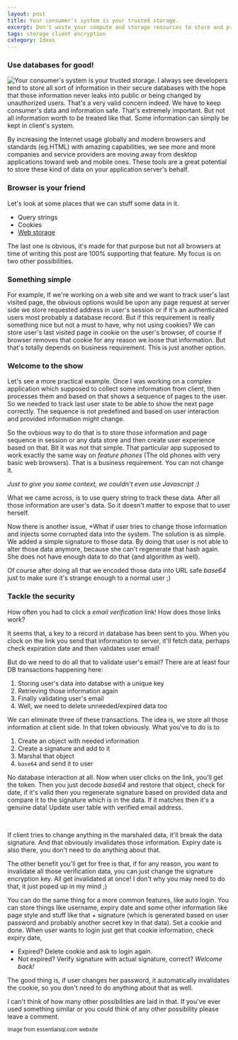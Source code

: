 ```yaml
---
layout: post
title: Your consumer's system is your trusted storage.
excerpt: Don't waste your compute and storage resources to store and process data that could be stored into client's system. Your consumer's system is your trusted storage.
tags: storage client encryption
category: Ideas
---
```


### Use databases for good!

<img src="{{ site.url }}/img/database.png" alt="Your consumer's system is your trusted storage." title="Your consumer's system is your trusted storage." align="left" />

I always see developers tend to store all sort of information in their secure databases with the hope that those information never leaks into public or being changed by unauthorized users. That's a very valid concern indeed. We have to keep consumer's data and information safe. That's extremely important. But not all information worth to be treated like that. Some information can simply be kept in client's system. 

By increasing the Internet usage globally and modern browsers and standards (eg.HTML) with amazing capabilities, we see more and more companies and service providers are moving away from desktop applications toward web and mobile ones. These tools are a great potential to store these kind of data on your application server's behalf.

<div class="ads"> 
    <ins class="adsbygoogle" style="display:block" data-ad-client="ca-pub-7360583392867579" data-ad-slot="4587256441" data-ad-format="horizontal"></ins> 
</div> 
<script> (adsbygoogle = window.adsbygoogle || []).push({}); </script>

### Browser is your friend

Let's look at some places that we can stuff some data in it. 

+ Query strings
+ Cookies
+ [Web storage][1]

The last one is obvious, it's made for that purpose but not all browsers at time of writing this post are 100% supporting that feature. My focus is on two other possibilities.

### Something simple

For example, If we're working on a web site and we want to track user's last visited page, the obvious options would be upon any page request at server side we store requested address in user's session or if it's an authenticated users most probably a database record. But if this requirement is really something nice but not a must to have, why not using cookies? We can store user's last visited page in cookie on the user's browser, of course if browser removes that cookie for any reason we loose that information. But that's totally depends on business requirement. This is just another option. 

### Welcome to the show

<div class="ads"> 
    <ins class="adsbygoogle" style="display:block" data-ad-client="ca-pub-7360583392867579" data-ad-slot="4587256441" data-ad-format="rectangle"></ins> 
</div> 
<script> (adsbygoogle = window.adsbygoogle || []).push({}); </script>

Let's see a more practical example. Once I was working on a complex application which supposed to collect some information from client, then processes them and based on that shows a sequence of pages to the user. So we needed to track last user state to be able to show the next page correctly. The sequence is not predefined and based on user interaction and provided information might change.

So the ovbious way to do that is to store those information and page sequence in session or any data store and then create user experience based on that. Bit it was not that simple. That particular app supposed to work exactly the same way on *feature phones* (The old phones with very basic web browsers). That is a business requirement. You can not change it.

*Just to give you some context, we couldn't even use Javascript :)*

What we came across, is to use query string to track these data. After all those information are user's data. So it doesn't matter to expose that to user herself.

Now there is another issue, *What if user tries to change those information and injects some corrupted data into the system. The solution is as simple. We added a simple signature to those data. By doing that user is not able to alter those data anymore, because she can't regenerate that hash again. She does not have enough data to do that (and algorithm as well).

Of course after doing all that we encoded those data into URL safe *base64* just to make sure it's strange enough to a normal user ;)

### Tackle the security

How often you had to click a *email verification* link! How does those links work?

It seems that, a key to a record in database has been sent to you. When you clock on the link you send that information to server, it'll fetch data, perhaps check expiration date and then validates user email!

But do we need to do all that to validate user's email? There are at least four DB transactions happening here:

1. Storing user's data into databse with a unique key
2. Retrieving those information again
3. Finally validating user's email
4. Well, we need to delete unneeded/expired data too

We can eliminate three of these transactions. The idea is, we store all those information at client side. In that token obviously. What you've to do is to 

1. Create an object with needed information
2. Create a signature and add to it
3. Marshal that object
4. `base64` and send it to user

No database interaction at all. Now when user clicks on the link, you'll get the token. Then you just decode *base64* and restore that object, check for date, if it's valid then you regenerate signature based on provided data and compare it to the signature which is in the data. If it matches then it's a genuine data! Update user table with verified email address.

<div class="ads"> 
    <ins class="adsbygoogle" style="display:block" data-ad-client="ca-pub-7360583392867579" data-ad-slot="4587256441" data-ad-format="horizontal"></ins> 
</div> 
<script> (adsbygoogle = window.adsbygoogle || []).push({}); </script>
<br />

If client tries to change anything in the marshaled data, it'll break the data signature. And that obviously invalidates those information. Expiry date is also there, you don't need to do anything about that.

The other benefit you'll get for free is that, if for any reason, you want to invalidate all those verification data, you can just change the signature encryption key. All get invalidated at once! I don't why you may need to do that, it just poped up in my mind ;)

You can do the same thing for a more common features, like auto login. You can store things like username, expiry date and some other information like page style and stuff like that + signature (which is generated based on user password and probably another secret key in that data). Set a cookie and done. When user wants to login just get that cookie information, check expiry date, 

* Expired? Delete cookie and ask to login again. 
* Not expired? Verify signature with actual signature, correct? *Welcome back!*

The good thing is, if user changes her password, it automatically invalidates the cookie, so you don't need to do anything about that as well.

I can't think of how many other possibilities are laid in that. If you've ever used something similar or you could think of any other possibility please leave a comment.

<sup>Image from essentialsql.com website</sup>

[1]: http://dev.w3.org/html5/webstorage/
